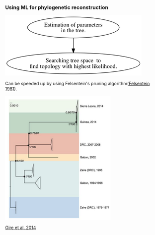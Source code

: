 ### Using ML for phylogenetic reconstruction

<img src="img/mle_steps.png" />

Can be speeded up by using Felsentein's pruning algorithm(<a href="https://www.ncbi.nlm.nih.gov/pubmed/7288891/">Felsentein 1981</a>).


<img src="img/clock_tree.png" height="400" />

<a href="http://science.sciencemag.org/content/345/6202/1369.full">Gire et al. 2014</a>
